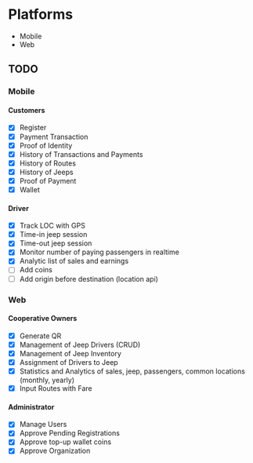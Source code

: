 # Platforms

- Mobile
- Web

## TODO

### Mobile

#### Customers

- [x] Register
- [x] Payment Transaction
- [x] Proof of Identity
- [x] History of Transactions and Payments
- [x] History of Routes
- [x] History of Jeeps
- [x] Proof of Payment
- [x] Wallet

#### Driver

- [x] Track LOC with GPS
- [x] Time-in jeep session
- [x] Time-out jeep session
- [x] Monitor number of paying passengers in realtime
- [x] Analytic list of sales and earnings
- [ ] Add coins
- [ ] Add origin before destination (location api)

### Web

#### Cooperative Owners

- [x] Generate QR
- [x] Management of Jeep Drivers (CRUD)
- [x] Management of Jeep Inventory
- [x] Assignment of Drivers to Jeep
- [x] Statistics and Analytics of sales, jeep, passengers, common locations (monthly, yearly)
- [x] Input Routes with Fare

#### Administrator

- [x] Manage Users
- [x] Approve Pending Registrations
- [x] Approve top-up wallet coins
- [x] Approve Organization
